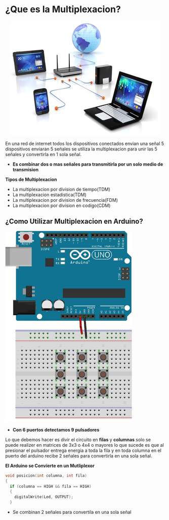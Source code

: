 # ¿Que es la Multiplexacion?

<p align="center">
  <img  src="https://github.com/IDiegoUlises/Arduino-Multiplexacion/blob/master/Images/network.png">
</p>

En una red de internet todos los dispositivos conectados envian una señal 5 dispositivos enviaran 5 señales se utiliza la multiplexacion para unir las 5 señales y convertirla en 1 sola señal.

* **Es combinar dos o mas señales para transmitirla por un solo medio de transmision**

**Tipos de Multiplexacion**
* La multiplexacion por division de tiempo(TDM)
* La multiplexacion estadistica(TDM)
* La multiplexacion por division de frecuencia(FDM)
* La multiplexacion por division en codigo(CDM)

## ¿Como Utilizar Multiplexacion en Arduino?

  <img src="https://github.com/IDiegoUlises/Arduino-Multiplexacion/blob/master/Images/Arduino-Multiplexacion.jpg" width="400" height="600" >


* **Con 6 puertos detectamos 9 pulsadores**

Lo que debemos hacer es divir el circuito en **filas** y **columnas** solo se puede realizer en matrices de 3x3 o 4x4 o mayores lo que sucede es que al presionar el pulsador entrega energia a toda la fila y en toda columna en el puerto del arduino recibe 2 señales para convertirla en una sola señal.  


**El Arduino se Convierte en un Mutliplexor**
```C++
void posicion(int columna, int fila)
{
  if (columna == HIGH && fila == HIGH)
  {
    digitalWrite(Led, OUTPUT);
  }
```
* Se combinan 2 señales para convertila en una sola señal

